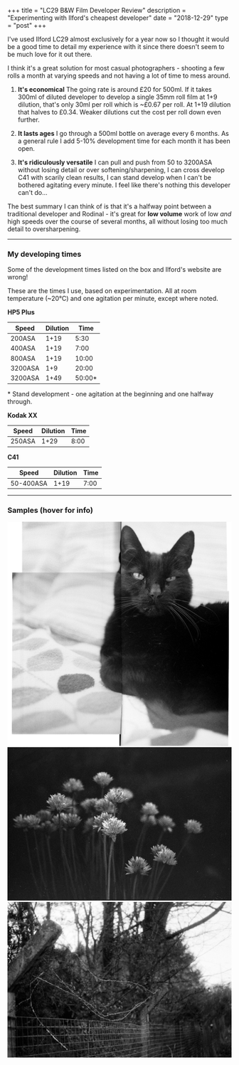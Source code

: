 +++
title = "LC29 B&W Film Developer Review"
description = "Experimenting with Ilford's cheapest developer"
date = "2018-12-29"
type = "post"
+++

I've used Ilford LC29 almost exclusively for a year now so I thought it would be a good time to detail my experience with it since there doesn't seem to be much love for it out there.

I think it's a great solution for most casual photographers - shooting a few rolls a month at varying speeds and not having a lot of time to mess around.

1. **It's economical**
   The going rate is around £20 for 500ml. If it takes 300ml of diluted developer to develop a single 35mm roll film at 1+9 dilution, that's only 30ml per roll which is ~£0.67 per roll. At 1+19 dilution that halves to £0.34. Weaker dilutions cut the cost per roll down even further.

2. **It lasts ages**
   I go through a 500ml bottle on average every 6 months. As a general rule I add 5-10% development time for each month it has been open.

3. **It's ridiculously versatile**
   I can pull and push from 50 to 3200ASA without losing detail or over softening/sharpening, I can cross develop C41 with scarily clean results, I can stand develop when I can't be bothered agitating every minute. I feel like there's nothing this developer can't do...


The best summary I can think of is that it's a halfway point between a traditional developer and Rodinal - it's great for **low volume** work of low *and* high speeds over the course of several months, all without losing too much detail to oversharpening.

<hr />

### My developing times

Some of the development times listed on the box and Ilford's website are wrong!

These are the times I use, based on experimentation. All at room temperature (~20°C) and one agitation per minute, except where noted.

**HP5 Plus**

| Speed         | Dilution      | Time  |
| ------------- |---------------| ----- |
| 200ASA        | 1+19          | 5:30  |
| 400ASA        | 1+19          | 7:00  |
| 800ASA        | 1+19          | 10:00 |
| 3200ASA       | 1+9           | 20:00 |
| 3200ASA       | 1+49          | 50:00*|

\* Stand development - one agitation at the beginning and one halfway through.

**Kodak XX**

| Speed         | Dilution      | Time  |
| ------------- |---------------| ----- |
| 250ASA        | 1+29          | 8:00  |

**C41**

| Speed         | Dilution      | Time  |
| ------------- |---------------| ----- |
| 50-400ASA     | 1+19          | 7:00  |


<hr />

### Samples (hover for info)

<img src="/images/lc29-review/jack.png" title="HP5+ at 3200ASA - Mamiya C220 w/ 80mm (reconstructed 120 negative)" />
<img src="/images/lc29-review/c41.png" title="Kodak ColorPlus 200ASA - Canon EOS 500N w/ kit lens" />
<img src="/images/lc29-review/double-x.png" title="Kodak XX at 250ASA - FED 3 Model B w/ 52mm" />
